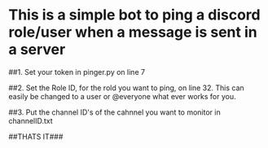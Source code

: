 # This is a simple bot to ping a discord role/user when a message is sent in a server #

##1. Set your token in pinger.py on line 7

##2. Set the Role ID, for the rold you want to ping, on line 32.  This can easily be changed to a user or @everyone what ever works for you.

##3. Put the channel ID's of the cahnnel you want to monitor in channelID.txt

##THATS IT###
